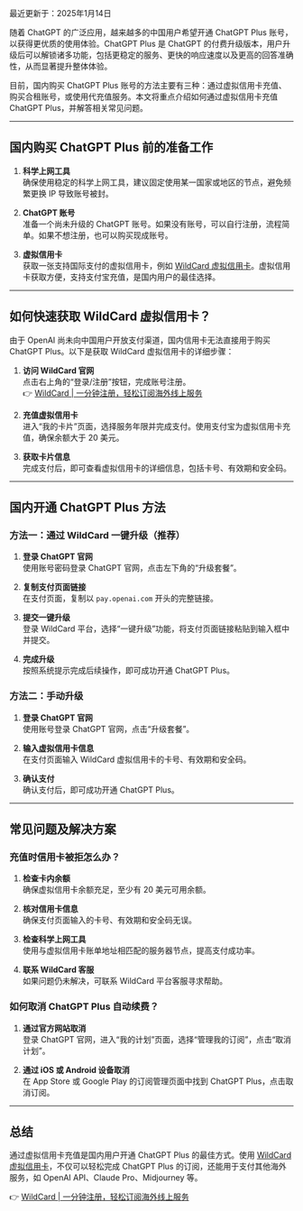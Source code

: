 最近更新于：2025年1月14日

随着 ChatGPT 的广泛应用，越来越多的中国用户希望开通 ChatGPT Plus 账号，以获得更优质的使用体验。ChatGPT Plus 是 ChatGPT 的付费升级版本，用户升级后可以解锁诸多功能，包括更稳定的服务、更快的响应速度以及更高的回答准确性，从而显著提升整体体验。

目前，国内购买 ChatGPT Plus 账号的方法主要有三种：通过虚拟信用卡充值、购买合租账号，或使用代充值服务。本文将重点介绍如何通过虚拟信用卡充值 ChatGPT Plus，并解答相关常见问题。

---

## 国内购买 ChatGPT Plus 前的准备工作

1. **科学上网工具**  
   确保使用稳定的科学上网工具，建议固定使用某一国家或地区的节点，避免频繁更换 IP 导致账号被封。

2. **ChatGPT 账号**  
   准备一个尚未升级的 ChatGPT 账号。如果没有账号，可以自行注册，流程简单。如果不想注册，也可以购买现成账号。

3. **虚拟信用卡**  
   获取一张支持国际支付的虚拟信用卡，例如 [WildCard 虚拟信用卡](https://bit.ly/bewildcard)。虚拟信用卡获取方便，支持支付宝充值，是国内用户的最佳选择。

---

## 如何快速获取 WildCard 虚拟信用卡？

由于 OpenAI 尚未向中国用户开放支付渠道，国内信用卡无法直接用于购买 ChatGPT Plus。以下是获取 WildCard 虚拟信用卡的详细步骤：

1. **访问 WildCard 官网**  
   点击右上角的“登录/注册”按钮，完成账号注册。  
   👉 [WildCard | 一分钟注册，轻松订阅海外线上服务](https://bit.ly/bewildcard)

2. **充值虚拟信用卡**  
   进入“我的卡片”页面，选择服务年限并完成支付。使用支付宝为虚拟信用卡充值，确保余额大于 20 美元。

3. **获取卡片信息**  
   完成支付后，即可查看虚拟信用卡的详细信息，包括卡号、有效期和安全码。

---

## 国内开通 ChatGPT Plus 方法

### 方法一：通过 WildCard 一键升级（推荐）

1. **登录 ChatGPT 官网**  
   使用账号密码登录 ChatGPT 官网，点击左下角的“升级套餐”。

2. **复制支付页面链接**  
   在支付页面，复制以 `pay.openai.com` 开头的完整链接。

3. **提交一键升级**  
   登录 WildCard 平台，选择“一键升级”功能，将支付页面链接粘贴到输入框中并提交。

4. **完成升级**  
   按照系统提示完成后续操作，即可成功开通 ChatGPT Plus。

### 方法二：手动升级

1. **登录 ChatGPT 官网**  
   使用账号登录 ChatGPT 官网，点击“升级套餐”。

2. **输入虚拟信用卡信息**  
   在支付页面输入 WildCard 虚拟信用卡的卡号、有效期和安全码。

3. **确认支付**  
   确认支付后，即可成功开通 ChatGPT Plus。

---

## 常见问题及解决方案

### 充值时信用卡被拒怎么办？

1. **检查卡内余额**  
   确保虚拟信用卡余额充足，至少有 20 美元可用余额。

2. **核对信用卡信息**  
   确保支付页面输入的卡号、有效期和安全码无误。

3. **检查科学上网工具**  
   使用与虚拟信用卡账单地址相匹配的服务器节点，提高支付成功率。

4. **联系 WildCard 客服**  
   如果问题仍未解决，可联系 WildCard 平台客服寻求帮助。

### 如何取消 ChatGPT Plus 自动续费？

1. **通过官方网站取消**  
   登录 ChatGPT 官网，进入“我的计划”页面，选择“管理我的订阅”，点击“取消计划”。

2. **通过 iOS 或 Android 设备取消**  
   在 App Store 或 Google Play 的订阅管理页面中找到 ChatGPT Plus，点击取消订阅。

---

## 总结

通过虚拟信用卡充值是国内用户开通 ChatGPT Plus 的最佳方式。使用 [WildCard 虚拟信用卡](https://bit.ly/bewildcard)，不仅可以轻松完成 ChatGPT Plus 的订阅，还能用于支付其他海外服务，如 OpenAI API、Claude Pro、Midjourney 等。

👉 [WildCard | 一分钟注册，轻松订阅海外线上服务](https://bit.ly/bewildcard)
